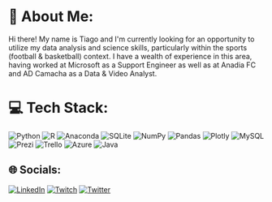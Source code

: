 # 💫 About Me:
Hi there! My name is Tiago and I'm currently looking for an opportunity to utilize my data analysis and science skills, particularly within the sports (football & basketball) context. I have a wealth of experience in this area, having worked at Microsoft as a Support Engineer as well as at Anadia FC and AD Camacha as a Data & Video Analyst.

# 💻 Tech Stack:
![Python](https://img.shields.io/badge/python-3670A0?style=flat&logo=python&logoColor=ffdd54) ![R](https://img.shields.io/badge/r-%23276DC3.svg?style=flat&logo=r&logoColor=white) ![Anaconda](https://img.shields.io/badge/Anaconda-%2344A833.svg?style=flat&logo=anaconda&logoColor=white) ![SQLite](https://img.shields.io/badge/sqlite-%2307405e.svg?style=flat&logo=sqlite&logoColor=white) ![NumPy](https://img.shields.io/badge/numpy-%23013243.svg?style=flat&logo=numpy&logoColor=white) ![Pandas](https://img.shields.io/badge/pandas-%23150458.svg?style=flat&logo=pandas&logoColor=white) ![Plotly](https://img.shields.io/badge/Plotly-%233F4F75.svg?style=flat&logo=plotly&logoColor=white) ![MySQL](https://img.shields.io/badge/mysql-%2300f.svg?style=flat&logo=mysql&logoColor=white) ![Prezi](https://img.shields.io/badge/Prezi-%23000000.svg?style=flat&logo=Prezi&logoColor=white) ![Trello](https://img.shields.io/badge/Trello-%23026AA7.svg?style=flat&logo=Trello&logoColor=white) ![Azure](https://img.shields.io/badge/azure-%230072C6.svg?style=flat&logo=azure-devops&logoColor=white) ![Java](https://img.shields.io/badge/java-%23ED8B00.svg?style=flat&logo=java&logoColor=white)

## 🌐 Socials:
[![LinkedIn](https://img.shields.io/badge/LinkedIn-%230077B5.svg?logo=linkedin&logoColor=white)](https://linkedin.com/in/otiagoalves) [![Twitch](https://img.shields.io/badge/Twitch-%239146FF.svg?logo=Twitch&logoColor=white)](https://twitch.tv/taaalves) [![Twitter](https://img.shields.io/badge/Twitter-%231DA1F2.svg?logo=Twitter&logoColor=white)](https://twitter.com/talvxz) 
